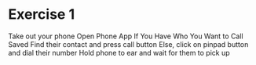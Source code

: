 # Exercise 1
Take out your phone
Open Phone App
If You Have Who You Want to Call Saved
    Find their contact and press call button
Else, click on pinpad button and dial their number
Hold phone to ear and wait for them to pick up